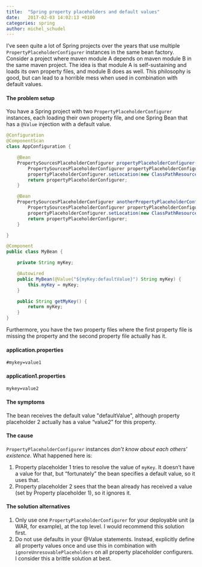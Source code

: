```yaml
---
title:  "Spring property placeholders and default values"
date:   2017-02-03 14:02:13 +0100
categories: spring
author: michel_schudel
---
```


I’ve seen quite a lot of Spring projects over the years that use multiple `PropertyPlaceholderConfigurer` instances in the same bean factory.
Consider a project where maven module A depends on maven module B in the same maven project. The idea is that module A is self-sustaining and loads its own property files, and module B does as well. This philosophy is good, but can lead to a horrible mess when used in combination with default values.

#### The problem setup
You have a Spring project with two `PropertyPlaceholderConfigurer` instances, each loading their own property file, and one Spring Bean that has a `@Value` injection with a default value.

```java
@Configuration
@ComponentScan
class AppConfiguration {

    @Bean
    PropertySourcesPlaceholderConfigurer propertyPlaceholderConfigurer() {
        PropertySourcesPlaceholderConfigurer propertyPlaceholderConfigurer = new PropertySourcesPlaceholderConfigurer();
        propertyPlaceholderConfigurer.setLocation(new ClassPathResource("application.properties"));
        return propertyPlaceholderConfigurer;
    }

    @Bean
    PropertySourcesPlaceholderConfigurer anotherPropertyPlaceholderConfigurer() {
        PropertySourcesPlaceholderConfigurer propertyPlaceholderConfigurer = new PropertySourcesPlaceholderConfigurer();
        propertyPlaceholderConfigurer.setLocation(new ClassPathResource("application1.properties"));
        return propertyPlaceholderConfigurer;
    }

}
```

```java
@Component
public class MyBean {

    private String myKey;

    @Autowired
    public MyBean(@Value("${myKey:defaultValue}") String myKey) {
        this.myKey = myKey;
    }

    public String getMyKey() {
        return myKey;
    }
}
```
Furthermore, you have the two property files where the first property file is missing the property and the second property file actually has it.

#### application.properties

`#mykey=value1`

#### application1.properties

`mykey=value2`

#### The symptoms
The bean receives the default value "defaultValue", although property placeholder 2 actually has a value “value2” for this property.

#### The cause
`PropertyPlaceholderConfigurer` instances *don’t know about each others' existence*. What happened here is:

1. Property placeholder 1 tries to resolve the value of `myKey`. It doesn’t have a value for that, but “fortunately” the bean specifies a default value, so it uses that.
2. Property placeholder 2 sees that the bean already has received a value (set by Property placeholder 1), so it ignores it.

#### The solution alternatives

1. Only use one `PropertyPlaceholderConfigurer` for your deployable unit (a WAR, for example), at the top level. I would recommend this solution first.
2. Do not use defaults in your @Value statements. Instead, explicitly define all property values once and use this in combination with `ignoreUnresovablePlaceholders` on all property placeholder configurers. I consider this a brittle solution at best.
